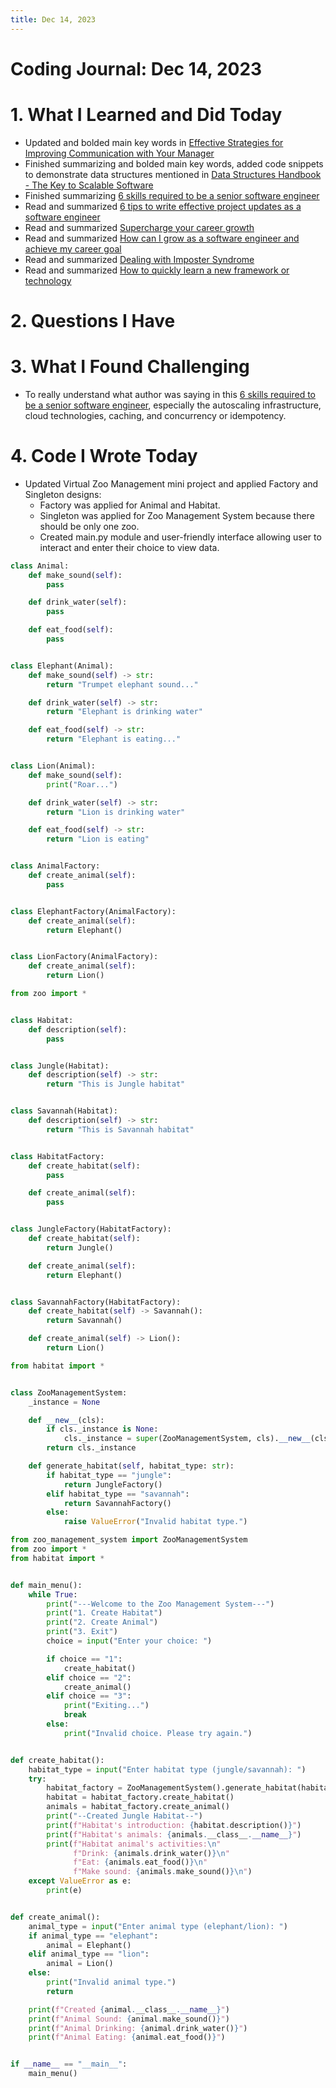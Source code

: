 ```yaml
---
title: Dec 14, 2023
---
```


# Coding Journal: Dec 14, 2023

# 1. What I Learned and Did Today
- Updated and bolded main key words in [Effective Strategies for Improving Communication with Your Manager](https://quinnle.io/docs/tech-blogs/notes/post_29)
- Finished summarizing and bolded main key words, added code snippets to demonstrate data structures mentioned in [Data Structures Handbook - The Key to Scalable Software](https://quinnle.io/docs/tech-blogs/notes/post_28)
- Finished summarizing [6 skills required to be a senior software engineer](https://quinnle.io/docs/tech-blogs/notes/post_32)
- Read and summarized [6 tips to write effective project updates as a software engineer](https://quinnle.io/docs/tech-blogs/notes/post_35)
- Read and summarized [Supercharge your career growth](https://quinnle.io/docs/tech-blogs/notes/post_34)
- Read and summarized [How can I grow as a software engineer and achieve my career goal](https://quinnle.io/docs/tech-blogs/notes/post_36)
- Read and summarized [Dealing with Imposter Syndrome](https://quinnle.io/docs/tech-blogs/notes/post_37)
- Read and summarized [How to quickly learn a new framework or technology](https://quinnle.io/docs/tech-blogs/notes/post_38)



# 2. Questions I Have


# 3. What I Found Challenging
- To really understand what author was saying in this [6 skills required to be a senior software engineer](https://levelupsoftwareengineering.substack.com/p/6-skills-required-to-be-a-senior?utm_source=profile&utm_medium=reader2), especially the autoscaling infrastructure, cloud technologies, caching, and concurrency or idempotency.

# 4. Code I Wrote Today
- Updated Virtual Zoo Management mini project and applied Factory and Singleton designs:
    * Factory was applied for Animal and Habitat.
    * Singleton was applied for Zoo Management System because there should be only one zoo.
    * Created main.py module and user-friendly interface allowing user to interact and enter their choice to view data.

```python title="zoo.py"
class Animal:
    def make_sound(self):
        pass

    def drink_water(self):
        pass

    def eat_food(self):
        pass


class Elephant(Animal):
    def make_sound(self) -> str:
        return "Trumpet elephant sound..."

    def drink_water(self) -> str:
        return "Elephant is drinking water"

    def eat_food(self) -> str:
        return "Elephant is eating..."


class Lion(Animal):
    def make_sound(self):
        print("Roar...")

    def drink_water(self) -> str:
        return "Lion is drinking water"

    def eat_food(self) -> str:
        return "Lion is eating"


class AnimalFactory:
    def create_animal(self):
        pass


class ElephantFactory(AnimalFactory):
    def create_animal(self):
        return Elephant()


class LionFactory(AnimalFactory):
    def create_animal(self):
        return Lion()

```

``` python title="habitat.py"
from zoo import *


class Habitat:
    def description(self):
        pass


class Jungle(Habitat):
    def description(self) -> str:
        return "This is Jungle habitat"


class Savannah(Habitat):
    def description(self) -> str:
        return "This is Savannah habitat"


class HabitatFactory:
    def create_habitat(self):
        pass

    def create_animal(self):
        pass


class JungleFactory(HabitatFactory):
    def create_habitat(self):
        return Jungle()

    def create_animal(self):
        return Elephant()


class SavannahFactory(HabitatFactory):
    def create_habitat(self) -> Savannah():
        return Savannah()

    def create_animal(self) -> Lion():
        return Lion()

```

```python title="zoo_management_system.py"
from habitat import *


class ZooManagementSystem:
    _instance = None

    def __new__(cls):
        if cls._instance is None:
            cls._instance = super(ZooManagementSystem, cls).__new__(cls)
        return cls._instance

    def generate_habitat(self, habitat_type: str):
        if habitat_type == "jungle":
            return JungleFactory()
        elif habitat_type == "savannah":
            return SavannahFactory()
        else:
            raise ValueError("Invalid habitat type.")
```

```python title="main.py"
from zoo_management_system import ZooManagementSystem
from zoo import *
from habitat import *


def main_menu():
    while True:
        print("---Welcome to the Zoo Management System---")
        print("1. Create Habitat")
        print("2. Create Animal")
        print("3. Exit")
        choice = input("Enter your choice: ")

        if choice == "1":
            create_habitat()
        elif choice == "2":
            create_animal()
        elif choice == "3":
            print("Exiting...")
            break
        else:
            print("Invalid choice. Please try again.")


def create_habitat():
    habitat_type = input("Enter habitat type (jungle/savannah): ")
    try:
        habitat_factory = ZooManagementSystem().generate_habitat(habitat_type=habitat_type)
        habitat = habitat_factory.create_habitat()
        animals = habitat_factory.create_animal()
        print("--Created Jungle Habitat--")
        print(f"Habitat's introduction: {habitat.description()}")
        print(f"Habitat's animals: {animals.__class__.__name__}")
        print(f"Habitat animal's activities:\n"
              f"Drink: {animals.drink_water()}\n"
              f"Eat: {animals.eat_food()}\n"
              f"Make sound: {animals.make_sound()}\n")
    except ValueError as e:
        print(e)


def create_animal():
    animal_type = input("Enter animal type (elephant/lion): ")
    if animal_type == "elephant":
        animal = Elephant()
    elif animal_type == "lion":
        animal = Lion()
    else:
        print("Invalid animal type.")
        return

    print(f"Created {animal.__class__.__name__}")
    print(f"Animal Sound: {animal.make_sound()}")
    print(f"Animal Drinking: {animal.drink_water()}")
    print(f"Animal Eating: {animal.eat_food()}")


if __name__ == "__main__":
    main_menu()

```